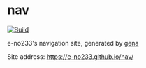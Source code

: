 # nav

[![Build](https://github.com/E-no233/nav/actions/workflows/generate.yml/badge.svg)](https://github.com/E-no233/nav/actions/workflows/generate.yml)

e-no233's navigation site, generated by [gena](https://github.com/x1ah/gena)

Site address: https://e-no233.github.io/nav/
